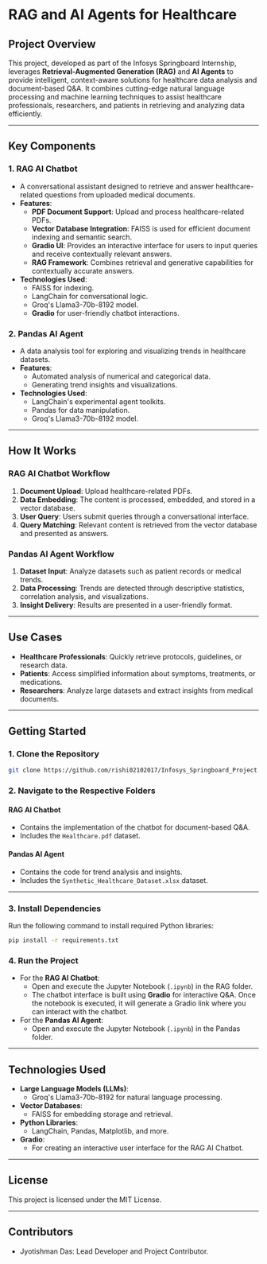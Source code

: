 # **RAG and AI Agents for Healthcare**

## **Project Overview**
This project, developed as part of the Infosys Springboard Internship, leverages **Retrieval-Augmented Generation (RAG)** and **AI Agents** to provide intelligent, context-aware solutions for healthcare data analysis and document-based Q&A. It combines cutting-edge natural language processing and machine learning techniques to assist healthcare professionals, researchers, and patients in retrieving and analyzing data efficiently.

---

## **Key Components**

### **1. RAG AI Chatbot**
- A conversational assistant designed to retrieve and answer healthcare-related questions from uploaded medical documents.
- **Features**:
  - **PDF Document Support**: Upload and process healthcare-related PDFs.
  - **Vector Database Integration**: FAISS is used for efficient document indexing and semantic search.
  - **Gradio UI**: Provides an interactive interface for users to input queries and receive contextually relevant answers.
  - **RAG Framework**: Combines retrieval and generative capabilities for contextually accurate answers.
- **Technologies Used**:
  - FAISS for indexing.
  - LangChain for conversational logic.
  - Groq's Llama3-70b-8192 model.
  - **Gradio** for user-friendly chatbot interactions.

### **2. Pandas AI Agent**
- A data analysis tool for exploring and visualizing trends in healthcare datasets.
- **Features**:
  - Automated analysis of numerical and categorical data.
  - Generating trend insights and visualizations.
- **Technologies Used**:
  - LangChain's experimental agent toolkits.
  - Pandas for data manipulation.
  - Groq's Llama3-70b-8192 model.

---

## **How It Works**

### **RAG AI Chatbot Workflow**
1. **Document Upload**: Upload healthcare-related PDFs.
2. **Data Embedding**: The content is processed, embedded, and stored in a vector database.
3. **User Query**: Users submit queries through a conversational interface.
4. **Query Matching**: Relevant content is retrieved from the vector database and presented as answers.

### **Pandas AI Agent Workflow**
1. **Dataset Input**: Analyze datasets such as patient records or medical trends.
2. **Data Processing**: Trends are detected through descriptive statistics, correlation analysis, and visualizations.
3. **Insight Delivery**: Results are presented in a user-friendly format.

---

## **Use Cases**
- **Healthcare Professionals**: Quickly retrieve protocols, guidelines, or research data.
- **Patients**: Access simplified information about symptoms, treatments, or medications.
- **Researchers**: Analyze large datasets and extract insights from medical documents.

---

## **Getting Started**

### **1. Clone the Repository**
```bash
git clone https://github.com/rishi02102017/Infosys_Springboard_Project.git
```
### **2. Navigate to the Respective Folders**

#### **RAG AI Chatbot**
- Contains the implementation of the chatbot for document-based Q&A.
- Includes the `Healthcare.pdf` dataset.

#### **Pandas AI Agent**
- Contains the code for trend analysis and insights.
- Includes the `Synthetic_Healthcare_Dataset.xlsx` dataset.

---

### **3. Install Dependencies**
Run the following command to install required Python libraries:
```bash
pip install -r requirements.txt
```

### **4. Run the Project**
- For the **RAG AI Chatbot**:
  - Open and execute the Jupyter Notebook (`.ipynb`) in the RAG folder.
  - The chatbot interface is built using **Gradio** for interactive Q&A. Once the notebook is executed, it will generate a Gradio link where you can interact with the chatbot.
- For the **Pandas AI Agent**:
  - Open and execute the Jupyter Notebook (`.ipynb`) in the Pandas folder.

---

## **Technologies Used**
- **Large Language Models (LLMs)**:
  - Groq's Llama3-70b-8192 for natural language processing.
- **Vector Databases**:
  - FAISS for embedding storage and retrieval.
- **Python Libraries**:
  - LangChain, Pandas, Matplotlib, and more.
- **Gradio**:
  - For creating an interactive user interface for the RAG AI Chatbot.

---

## **License**
This project is licensed under the MIT License.

---

## **Contributors**
- Jyotishman Das: Lead Developer and Project Contributor.



